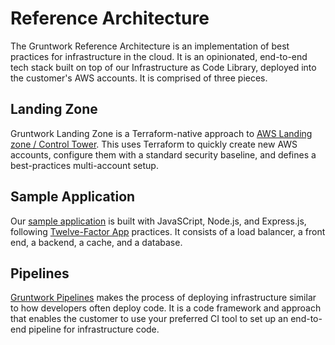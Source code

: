 # Reference Architecture

The Gruntwork Reference Architecture is an implementation of best practices for infrastructure in the cloud. It is an opinionated, end-to-end tech stack built on top of our Infrastructure as Code Library, deployed into the customer's AWS accounts. It is comprised of three pieces.
## Landing Zone

Gruntwork Landing Zone is a Terraform-native approach to [AWS Landing zone / Control Tower](https://docs.aws.amazon.com/controltower/latest/userguide/what-is-control-tower.html). This uses Terraform to quickly create new AWS accounts, configure them with a standard security baseline, and defines a best-practices multi-account setup.

## Sample Application

Our [sample application](https://github.com/gruntwork-io/aws-sample-app) is built with JavaSCript, Node.js, and Express.js, following [Twelve-Factor App](https://12factor.net/) practices. It consists of a load balancer, a front end, a backend, a cache, and a database.

## Pipelines

[Gruntwork Pipelines](/pipelines/what-is-it/) makes the process of deploying infrastructure similar to how developers often deploy code. It is a code framework and approach that enables the customer to use your preferred CI tool to set up an end-to-end pipeline for infrastructure code.